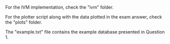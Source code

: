 For the IVM implementation, check the "ivm" folder.

For the plotter script along with the data plotted in the exam answer, check the "plots" folder.

The "example.txt" file contains the example database presented in Question 1.

